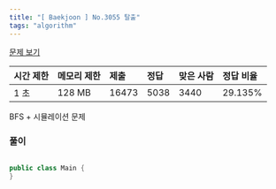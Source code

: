 ```yaml
---
title: "[ Baekjoon ] No.3055 탈출"
tags: "algorithm"
---
```




[문제 보기]( https://www.acmicpc.net/problem/3055)

| 시간 제한 | 메모리 제한 | 제출  | 정답 | 맞은 사람 | 정답 비율 |
| :-------- | :---------- | :---- | :--- | :-------- | :-------- |
| 1 초      | 128 MB      | 16473 | 5038 | 3440      | 29.135%   |



BFS + 시뮬레이션 문제




### 풀이

```java

public class Main {
}
```
